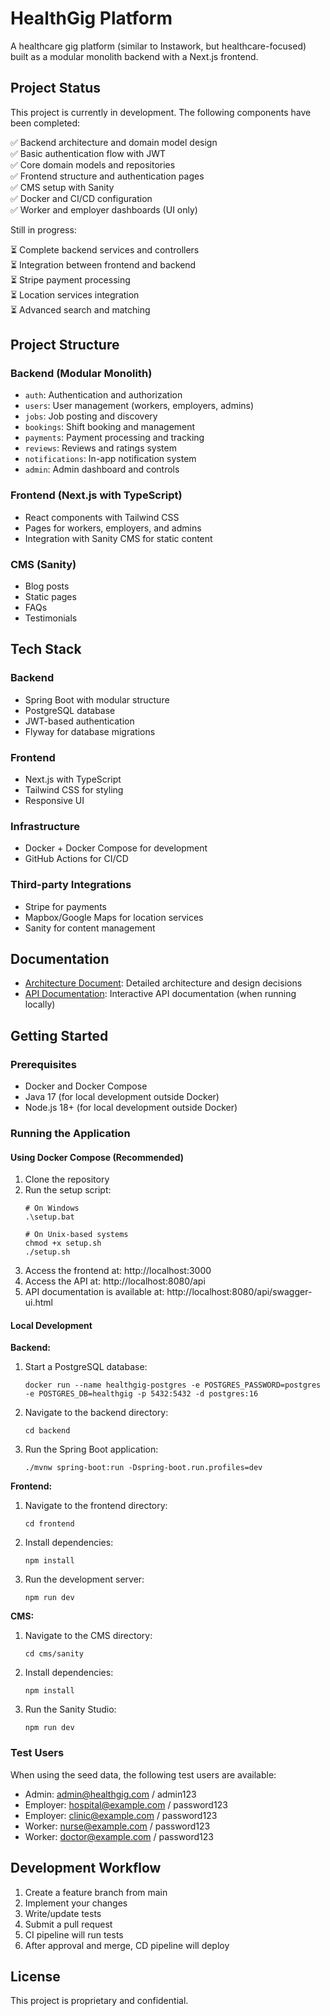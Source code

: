 # HealthGig Platform

A healthcare gig platform (similar to Instawork, but healthcare-focused) built as a modular monolith backend with a Next.js frontend.

## Project Status

This project is currently in development. The following components have been completed:

✅ Backend architecture and domain model design  
✅ Basic authentication flow with JWT  
✅ Core domain models and repositories  
✅ Frontend structure and authentication pages  
✅ CMS setup with Sanity  
✅ Docker and CI/CD configuration  
✅ Worker and employer dashboards (UI only)  

Still in progress:

⏳ Complete backend services and controllers  
⏳ Integration between frontend and backend  
⏳ Stripe payment processing  
⏳ Location services integration  
⏳ Advanced search and matching  

## Project Structure

### Backend (Modular Monolith)
- `auth`: Authentication and authorization
- `users`: User management (workers, employers, admins)
- `jobs`: Job posting and discovery
- `bookings`: Shift booking and management
- `payments`: Payment processing and tracking
- `reviews`: Reviews and ratings system
- `notifications`: In-app notification system
- `admin`: Admin dashboard and controls

### Frontend (Next.js with TypeScript)
- React components with Tailwind CSS
- Pages for workers, employers, and admins
- Integration with Sanity CMS for static content

### CMS (Sanity)
- Blog posts
- Static pages
- FAQs
- Testimonials

## Tech Stack

### Backend
- Spring Boot with modular structure
- PostgreSQL database
- JWT-based authentication
- Flyway for database migrations

### Frontend
- Next.js with TypeScript
- Tailwind CSS for styling
- Responsive UI

### Infrastructure
- Docker + Docker Compose for development
- GitHub Actions for CI/CD

### Third-party Integrations
- Stripe for payments
- Mapbox/Google Maps for location services
- Sanity for content management

## Documentation

- [Architecture Document](./ARCHITECTURE.md): Detailed architecture and design decisions
- [API Documentation](http://localhost:8080/api/swagger-ui.html): Interactive API documentation (when running locally)

## Getting Started

### Prerequisites
- Docker and Docker Compose
- Java 17 (for local development outside Docker)
- Node.js 18+ (for local development outside Docker)

### Running the Application

#### Using Docker Compose (Recommended)
1. Clone the repository
2. Run the setup script:
   ```
   # On Windows
   .\setup.bat
   
   # On Unix-based systems
   chmod +x setup.sh
   ./setup.sh
   ```
3. Access the frontend at: http://localhost:3000
4. Access the API at: http://localhost:8080/api
5. API documentation is available at: http://localhost:8080/api/swagger-ui.html

#### Local Development

**Backend:**
1. Start a PostgreSQL database:
   ```
   docker run --name healthgig-postgres -e POSTGRES_PASSWORD=postgres -e POSTGRES_DB=healthgig -p 5432:5432 -d postgres:16
   ```

2. Navigate to the backend directory:
   ```
   cd backend
   ```

3. Run the Spring Boot application:
   ```
   ./mvnw spring-boot:run -Dspring-boot.run.profiles=dev
   ```
   
**Frontend:**
1. Navigate to the frontend directory:
   ```
   cd frontend
   ```

2. Install dependencies:
   ```
   npm install
   ```

3. Run the development server:
   ```
   npm run dev
   ```

**CMS:**
1. Navigate to the CMS directory:
   ```
   cd cms/sanity
   ```

2. Install dependencies:
   ```
   npm install
   ```

3. Run the Sanity Studio:
   ```
   npm run dev
   ```

### Test Users

When using the seed data, the following test users are available:

- Admin: admin@healthgig.com / admin123
- Employer: hospital@example.com / password123
- Employer: clinic@example.com / password123
- Worker: nurse@example.com / password123
- Worker: doctor@example.com / password123

## Development Workflow

1. Create a feature branch from main
2. Implement your changes
3. Write/update tests
4. Submit a pull request
5. CI pipeline will run tests
6. After approval and merge, CD pipeline will deploy



## License

This project is proprietary and confidential.
